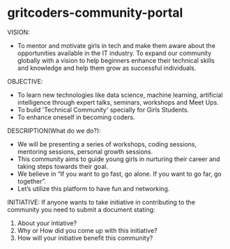 # gritcoders-community-portal

VISION:
- To mentor and motivate girls in tech and make them aware about the opportunities available in the IT industry. To expand our community globally with a vision to     help beginners enhance their technical skills and knowledge and help them grow as successful individuals. 


OBJECTIVE:
- To learn new technologies like data science, machine learning, artificial intelligence through expert talks, seminars, workshops and Meet Ups.
- To build 'Technical Community' specially for Girls Students.
- To enhance oneself in becoming coders.

DESCRIPTION(What do we do?):
- We will be presenting a series of workshops, coding sessions, mentoring sessions, personal growth sessions.
- This community aims to guide young girls in nurturing their career and taking steps towards their goal. 
- We believe in “If you want to go fast, go alone. If you want to go far, go together”.
- Let’s utilize this platform to have fun and networking.

INITIATIVE:
If anyone wants to take initiative in contributing to the community you need to submit a document stating:
1) About your intiative?
2) Why or How did you come up with this initiative?
3) How will your initiative benefit this community?

